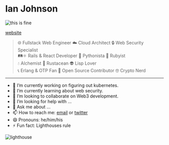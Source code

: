 # Ian Johnson

![this is fine](https://cdn.vox-cdn.com/thumbor/s7qMSKpeavBerH1LCyFPIkNrW4k=/0x0:900x500/1400x1050/filters:focal(378x178:522x322):format(jpeg)/cdn.vox-cdn.com/uploads/chorus_image/image/49493993/this-is-fine.0.jpg)

[website](https://tacoda.dev)

> 🌐 Fullstack Web Engineer ☁️ Cloud Architect 🔒 Web Security Specialist \
> 🛤⚛️ Rails & React Developer 🐍 Pythonista 💎 Rubyist \
> 💧 Alchemist 🦀 Rustacean 👽 Lisp Lover \
> 📞 Erlang & OTP Fan 📖 Open Source Contributor 🤓 Crypto Nerd

---

- 🔭 I’m currently working on figuring out kubernetes.
- 🌱 I’m currently learning about web security.
- 👯 I’m looking to collaborate on Web3 development.
- 🤔 I’m looking for help with ...
- 💬 Ask me about ...
- 📫 How to reach me: [email](mailto:tacoda@hey.com) or [twitter](https://twitter.com/tacoda_dev)
- 😄 Pronouns: he/him/his
- ⚡ Fun fact: Lighthouses rule

![lighthouse](https://cdn-icons-png.flaticon.com/512/753/753890.png)

